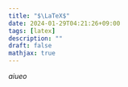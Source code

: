 ```yaml
---
title: "$\LaTeX$"
date: 2024-01-29T04:21:26+09:00
tags: [latex]
description: ""
draft: false
mathjax: true
---
```


$aiueo$
